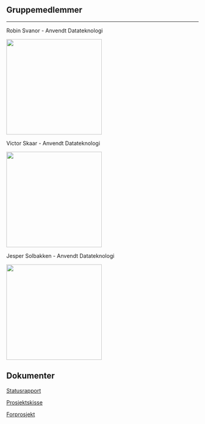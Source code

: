## Gruppemedlemmer

---


Robin Svanor - Anvendt Datateknologi

<img src="https://github.com/jespersolbakken/gruppe19bp2021/raw/gh-pages/Bilder/robin.jpg" width="250">

Victor Skaar - Anvendt Datateknologi

<img src="https://github.com/jespersolbakken/gruppe19bp2021/raw/gh-pages/Bilder/victor.jpg" width="250">

Jesper Solbakken - Anvendt Datateknologi

<img src="https://github.com/jespersolbakken/gruppe19bp2021/raw/gh-pages/Bilder/jesper.jpg" width="250">



## Dokumenter

[Statusrapport](https://github.com/jespersolbakken/gruppe19bp2021/raw/gh-pages/Filer/Statusrapport.pdf)

[Prosjektskisse](https://github.com/jespersolbakken/gruppe19bp2021/raw/gh-pages/Filer/Prosjektskisse.pdf)

[Forprosjekt]()
